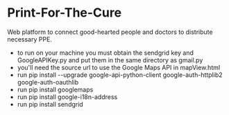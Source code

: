 # Print-For-The-Cure
Web platform to connect good-hearted people and doctors to distribute necessary PPE.
 - to run on your machine you must obtain the sendgrid key and GoogleAPIKey.py and put them in the same directory as gmail.py
 - you'll need the source url to use the Google Maps API in mapView.html 
 - run pip install --upgrade google-api-python-client google-auth-httplib2 google-auth-oauthlib
 - run pip install googlemaps
 - run pip install google-i18n-address
 - run pip install sendgrid

